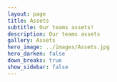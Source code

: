 ```yaml
---
layout: page
title: Assets
subtitle: Our teams assets!
description: Our teams assets
gallery: Assets
hero_image: ../images/Assets.jpg
hero_darken: false
down_breaks: true
show_sidebar: false
--- 
```


